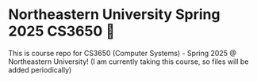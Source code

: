 # Northeastern University Spring 2025 CS3650 🐺
This is course repo for CS3650 (Computer Systems) - Spring 2025 @ Northeastern University!
(I am currently taking this course, so files will be added periodically)

